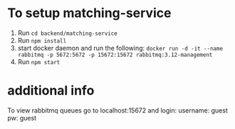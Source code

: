 # To setup matching-service
1. Run `cd backend/matching-service`
2. Run `npm install` 
3. start docker daemon and run the following: 
`docker run -d -it --name rabbitmq -p 5672:5672 -p 15672:15672 rabbitmq:3.12-management`
4. Run `npm start` 

# additional info
To view rabbitmq queues go to localhost:15672 and login:
username: guest
pw: guest